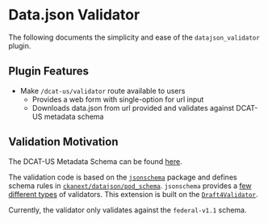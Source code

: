 # Data.json Validator

The following documents the simplicity and ease of the `datajson_validator` plugin.

## Plugin Features

- Make `/dcat-us/validator` route available to users
  - Provides a web form with single-option for url input
  - Downloads data.json from url provided and validates against DCAT-US 
metadata schema

## Validation Motivation

The DCAT-US Metadata Schema can be found [here](https://resources.data.gov/resources/dcat-us/).

The validation code is based on the [`jsonschema`](https://github.com/python-jsonschema/jsonschema)
package and defines schema rules in [`ckanext/datajson/pod_schema`](https://github.com/GSA/ckanext-datajson/tree/main/ckanext/datajson/pod_schema).
`jsonschema` provides a [few different types](https://github.com/python-jsonschema/jsonschema/blob/8fd12e29d8ad6e44ab48e0cd54c87ffe015b6c2a/jsonschema/__init__.py#L24-L29) of validators.
This extension is built on the [`Draft4Validator`]([https://github.com/python-jsonschema/jsonschema/blob/8fd12e29d8ad6e44ab48e0cd54c87ffe015b6c2a/jsonschema/validators.py#L453).

Currently, the validator only validates against the `federal-v1.1` schema.
